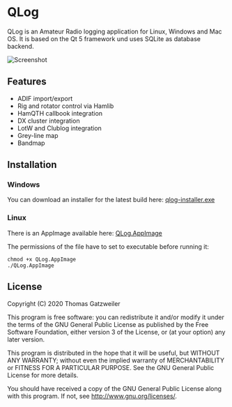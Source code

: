 # QLog

QLog is an Amateur Radio logging application for Linux, Windows and Mac OS. It
is based on the Qt 5 framework und uses SQLite as database backend.

![Screenshot](https://qlog.dl2ic.de/screenshot.png)

## Features

- ADIF import/export
- Rig and rotator control via Hamlib
- HamQTH callbook integration
- DX cluster integration
- LotW and Clublog integration
- Grey-line map
- Bandmap

## Installation

### Windows
You can download an installer for the latest build here: [qlog-installer.exe](https://qlog.dl2ic.de/build/qlog-installer.exe)

### Linux
There is an AppImage available here: [QLog.AppImage](https://qlog.dl2ic.de/build/QLog.AppImage)

The permissions of the file have to set to executable before running it:

```
chmod +x QLog.AppImage
./QLog.AppImage
```

## License

Copyright (C) 2020  Thomas Gatzweiler

This program is free software: you can redistribute it and/or modify
it under the terms of the GNU General Public License as published by
the Free Software Foundation, either version 3 of the License, or
(at your option) any later version.

This program is distributed in the hope that it will be useful,
but WITHOUT ANY WARRANTY; without even the implied warranty of
MERCHANTABILITY or FITNESS FOR A PARTICULAR PURPOSE.  See the
GNU General Public License for more details.

You should have received a copy of the GNU General Public License
along with this program.  If not, see <http://www.gnu.org/licenses/>.
